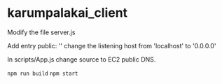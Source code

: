 # karumpalakai_client

Modify the file server.js

Add entry public: '<Public ip address>'
change the listening host from 'localhost' to '0.0.0.0'

In scripts/App.js change source to EC2 public DNS.

`npm run build`
`npm start`
